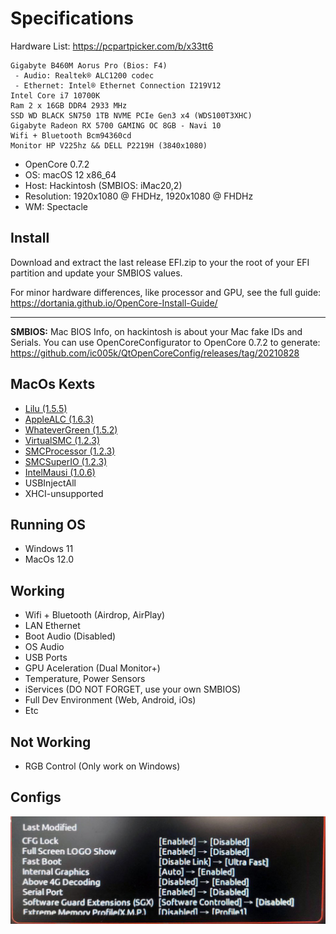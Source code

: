 # Specifications

Hardware List: https://pcpartpicker.com/b/x33tt6
```
Gigabyte B460M Aorus Pro (Bios: F4)
 - Audio: Realtek® ALC1200 codec
 - Ethernet: Intel® Ethernet Connection I219V12
Intel Core i7 10700K
Ram 2 x 16GB DDR4 2933 MHz
SSD WD BLACK SN750 1TB NVME PCIe Gen3 x4 (WDS100T3XHC)
Gigabyte Radeon RX 5700 GAMING OC 8GB - Navi 10
Wifi + Bluetooth Bcm94360cd
Monitor HP V225hz && DELL P2219H (3840x1080)
```

- OpenCore 0.7.2
- OS: macOS 12 x86_64
- Host: Hackintosh (SMBIOS: iMac20,2)
- Resolution: 1920x1080 @ FHDHz, 1920x1080 @ FHDHz
- WM: Spectacle

## Install

Download and extract the last release EFI.zip to your the root of your EFI partition and update your SMBIOS values.

For minor hardware differences, like processor and GPU, see the full guide:
https://dortania.github.io/OpenCore-Install-Guide/

---

**SMBIOS:** Mac BIOS Info, on hackintosh is about your Mac fake IDs and Serials.
You can use OpenCoreConfigurator to OpenCore 0.7.2 to generate:
https://github.com/ic005k/QtOpenCoreConfig/releases/tag/20210828

## MacOs Kexts

- [Lilu (1.5.5)](https://github.com/acidanthera/Lilu/releases/tag/1.5.5)
- [AppleALC (1.6.3)](https://github.com/acidanthera/AppleALC/releases/tag/1.6.3)
- [WhateverGreen (1.5.2)](https://github.com/acidanthera/WhateverGreen/releases/tag/1.5.2)
- [VirtualSMC (1.2.3)](https://github.com/acidanthera/VirtualSMC/releases/tag/1.2.3)
- [SMCProcessor (1.2.3)](https://github.com/acidanthera/VirtualSMC/releases/tag/1.2.3)
- [SMCSuperIO (1.2.3)](https://github.com/acidanthera/VirtualSMC/releases/tag/1.2.3)
- [IntelMausi (1.0.6)](https://github.com/acidanthera/IntelMausi/releases/tag/1.0.6)
- USBInjectAll
- XHCI-unsupported

## Running OS

- Windows 11
- MacOs 12.0

## Working

- Wifi + Bluetooth (Airdrop, AirPlay)
- LAN Ethernet
- Boot Audio (Disabled)
- OS Audio
- USB Ports
- GPU Aceleration (Dual Monitor+)
- Temperature, Power Sensors
- iServices (DO NOT FORGET, use your own SMBIOS)
- Full Dev Environment (Web, Android, iOs)
- Etc

## Not Working

- RGB Control (Only work on Windows)

## Configs

![Bios Config](images/BiosConfig.jpg)
